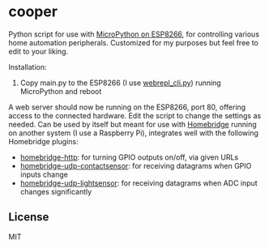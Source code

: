 # cooper

Python script for use with [MicroPython on ESP8266](https://docs.micropython.org/en/latest/esp8266/esp8266/tutorial/index.html),
for controlling various home automation peripherals. Customized for my purposes but feel free to edit to your liking.

Installation:

1. Copy main.py to the ESP8266 (I use [webrepl\_cli.py](https://github.com/micropython/webrepl)) running MicroPython and reboot

A web server should now be running on the ESP8266, port 80, offering access to the connected hardware.
Edit the script to change the settings as needed. Can be used by itself but meant for use with 
[Homebridge](https://www.npmjs.com/package/homebridge) running on another system (I use a Raspberry Pi),
integrates well with the following Homebridge plugins:

* [homebridge-http](https://www.npmjs.com/package/homebridge-http): for turning GPIO outputs on/off, via given URLs
* [homebridge-udp-contactsensor](https://github.com/rxseger/homebridge-udp-contactsensor): for receiving datagrams when GPIO inputs change
* [homebridge-udp-lightsensor](https://github.com/rxseger/homebridge-udp-lightsensor): for receiving datagrams when ADC input changes significantly

## License

MIT
